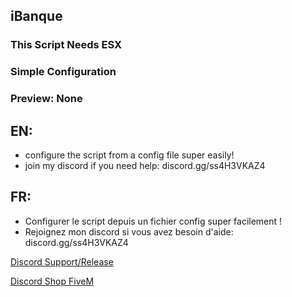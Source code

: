 ## iBanque

### This Script Needs ESX
### Simple Configuration
### Preview: None

## EN:

- configure the script from a config file super easily!
- join my discord if you need help: discord.gg/ss4H3VKAZ4

## FR:

- Configurer le script depuis un fichier config super facilement !
- Rejoignez mon discord si vous avez besoin d'aide: discord.gg/ss4H3VKAZ4

[Discord Support/Release](https://discord.gg/EBfXQ94ewu)

[Discord Shop FiveM](https://discord.gg/mUmeeUsFcU)
